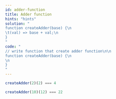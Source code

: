 ```yaml
---
id: adder-function
title: Adder function
hints: "hints"
solution: "
function createAdder(base) {\n
\t(val) => base + val;\n
}
"
code: "
// write function that create adder function\n\n
function createAdder(base) {\n
\n
}
"
---
```

```js
createAdder(2)(2) === 4
```
```js
createAdder(10)(12) === 22
```
